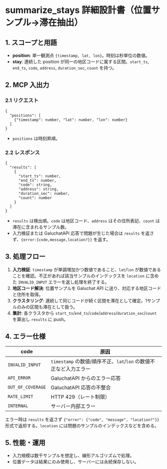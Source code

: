 # summarize_stays 詳細設計書（位置サンプル→滞在抽出）

## 1. スコープと用語
- **position**: 単一観測点 `{timestamp, lat, lon}`。時刻は秒単位の数値。
- **stay**: 連続した position が同一の地区コードに属する区間。`start_ts`, `end_ts`, `code`, `address`, `duration_sec`, `count` を持つ。

## 2. MCP 入出力
### 2.1 リクエスト
```jsonc
{
  "positions": [
    {"timestamp": number, "lat": number, "lon": number}
  ]
}
```
- `positions` は時刻昇順。

### 2.2 レスポンス
```jsonc
{
  "results": [
    {
      "start_ts": number,
      "end_ts": number,
      "code": string,
      "address": string,
      "duration_sec": number,
      "count": number
    }
  ]
}
```
  - `results` は検出順。`code` は地区コード、`address` はその住所表記、`count` は滞在に含まれるサンプル数。
  - 入力検証または GaluchatAPI 応答で問題が生じた場合は `results` を返さず、`{error:{code,message,location?}}` を返す。

## 3. 処理フロー
1. **入力検証**: `timestamp` が単調増加かつ数値であること、`lat`/`lon` が数値であることを確認。不正があれば該当サンプルのインデックスを `location` に含めた `INVALID_INPUT` エラーを返し処理を終了する。
2. **地区コード解決**: 位置サンプルを Galuchat API に送り、対応する地区コードと住所を取得。
3. **クラスタリング**: 連続して同じコードが続く区間を滞在として確定。1サンプルのみの区間も滞在として扱う。
4. **集計**: 各クラスタから `start_ts`/`end_ts`/`code`/`address`/`duration_sec`/`count` を算出し `results` に push。

## 4. エラー仕様

| code             | 原因                                                        |
|------------------|-------------------------------------------------------------|
| `INVALID_INPUT`  | `timestamp` の数値/順序不正、`lat`/`lon` の数値不正など入力エラー |
| `API_ERROR`      | GaluchatAPI からのエラー応答                                 |
| `OUT_OF_COVERAGE`| GaluchatAPI 応答の不整合                                     |
| `RATE_LIMIT`     | HTTP 429（レート制限）                                      |
| `INTERNAL`       | サーバー内部エラー                                          |

エラー時は `results` を返さず `{"error": {"code", "message", "location?"}}` 形式で返却する。`location` には問題のサンプルのインデックスなどを含める。

## 5. 性能・運用
- 入力規模は数千サンプルを想定し、線形アルゴリズムで処理。
- 位置データは結果にのみ使用し、サーバーには永続保存しない。
